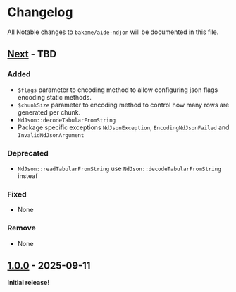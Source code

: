 # Changelog

All Notable changes to `bakame/aide-ndjon` will be documented in this file.

## [Next](https://github.com/bakame-php/aide-ndjson/releases/tag/1.0.0...main) - TBD

### Added

- `$flags` parameter to encoding method to allow configuring json flags encoding static methods.
- `$chunkSize` parameter to encoding method to control how many rows are generated per chunk.
- `NdJson::decodeTabularFromString`
- Package specific exceptions `NdJsonException`, `EncodingNdJsonFailed` and `InvalidNdJsonArgument`

### Deprecated

- `NdJson::readTabularFromString` use `NdJson::decodeTabularFromString` insteaf

### Fixed

- None

### Remove

- None

## [1.0.0](https://github.com/bakame-php/aide-ndjson/releases/tag/1.0.0) - 2025-09-11

**Initial release!**
